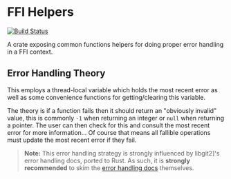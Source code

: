 # FFI Helpers

[![Build Status](https://travis-ci.org/Michael-F-Bryan/ffi-helpers.svg?branch=master)](https://travis-ci.org/Michael-F-Bryan/ffi-helpers)

A crate exposing common functions helpers for doing proper error handling in a 
FFI context. 


## Error Handling Theory

This employs a thread-local variable which holds the most recent error as
well as some convenience functions for getting/clearing this variable. 

The theory is if a function fails then it should return an "obviously
invalid" value, this is commonly `-1` when returning an integer or `null`
when returning a pointer. The user can then check for this and consult the
most recent error for more information... Of course that means all fallible
operations must update the most recent error if they fail.

> **Note:** This error handling strategy is strongly influenced by libgit2]'s 
> error handling docs, ported to Rust. As such, it is **strongly recommended** 
> to skim the [error handling docs][docs] themselves.

[docs]: https://github.com/libgit2/libgit2/blob/master/docs/error-handling.md